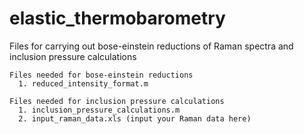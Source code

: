 # elastic_thermobarometry

Files for carrying out bose-einstein reductions of Raman spectra and inclusion pressure calculations
   
    Files needed for bose-einstein reductions
      1. reduced_intensity_format.m
      
    Files needed for inclusion pressure calculations
      1. inclusion_pressure_calculations.m
      2. input_raman_data.xls (input your Raman data here)
